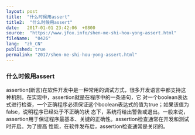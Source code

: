 ```yaml
---
layout: post
title:  "什么时候用assert"
title2:  "什么时候用assert"
date:   2017-01-01 23:42:06  +0800
source:  "https://www.jfox.info/shen-me-shi-hou-yong-assert.html"
fileName:  "0426"
lang:  "zh_CN"
published: true
permalink: "2017/shen-me-shi-hou-yong-assert.html"
---
```




### 什么时候用assert

assertion(断言)在软件开发中是一种常用的调试方式，很多开发语言中都支持这种机制。在实现中，assertion就是在程序中的一条语句，它 对一个boolean表达式进行检查，一个正确程序必须保证这个boolean表达式的值为true；如果该值为false，说明程序已经处于不正确的状 态下，系统将给出警告或退出。一般来说，assertion用于保证程序最基本、关键的正确性。assertion检查通常在开发和测试时开启。为了提高 性能，在软件发布后，assertion检查通常是关闭的。
